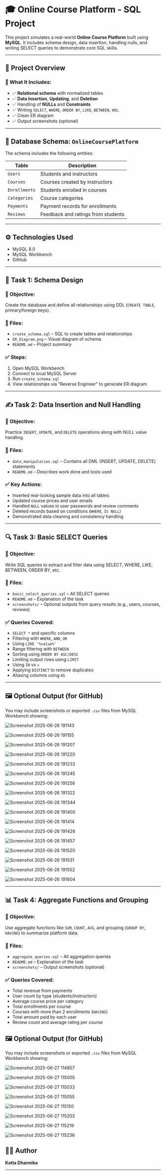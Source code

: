 # 🎓 Online Course Platform - SQL Project

This project simulates a real-world **Online Course Platform** built using **MySQL**. It includes schema design, data insertion, handling nulls, and writing SELECT queries to demonstrate core SQL skills.

---

## 📁 Project Overview

### 🧱 What It Includes:
- ✅ **Relational schema** with normalized tables
- ✅ **Data Insertion**, **Updating**, and **Deletion**
- ✅ Handling of **NULLs** and **Constraints**
- ✅ Writing `SELECT`, `WHERE`, `ORDER BY`, `LIKE`, `BETWEEN`, etc.
- ✅ Clean ER diagram
- ✅ Output screenshots (optional)

---

## 🧩 Database Schema: `OnlineCoursePlatform`

The schema includes the following entities:

| Table        | Description                            |
|--------------|----------------------------------------|
| `Users`      | Students and instructors               |
| `Courses`    | Courses created by instructors         |
| `Enrollments`| Students enrolled in courses           |
| `Categories` | Course categories                      |
| `Payments`   | Payment records for enrollments        |
| `Reviews`    | Feedback and ratings from students     |

---

## ⚙️ Technologies Used

- MySQL 8.0
- MySQL Workbench
- GitHub

---

## 🧾 Task 1: Schema Design

### 🎯 Objective:
Create the database and define all relationships using DDL (`CREATE TABLE`, primary/foreign keys).

### 📂 Files:
- `create_schema.sql` – SQL to create tables and relationships
- `ER_Diagram.png` – Visual diagram of schema
- `README.md` – Project summary

### ✅ Steps:
1. Open MySQL Workbench
2. Connect to local MySQL Server
3. Run `create_schema.sql`
4. View relationships via "Reverse Engineer" to generate ER diagram

---

## ✍️ Task 2: Data Insertion and Null Handling

### 🎯 Objective:
Practice `INSERT`, `UPDATE`, and `DELETE` operations along with NULL value handling.

### 📂 Files:
- `data_manipulation.sql` – Contains all DML (INSERT, UPDATE, DELETE) statements
- `README.md` – Describes work done and tools used

### ✅ Key Actions:
- Inserted real-looking sample data into all tables
- Updated course prices and user emails
- Handled `NULL` values in user passwords and review comments
- Deleted records based on conditions (`WHERE`, `IS NULL`)
- Demonstrated data cleaning and consistency handling

---

## 🔍 Task 3: Basic SELECT Queries

### 🎯 Objective:
Write SQL queries to extract and filter data using SELECT, WHERE, LIKE, BETWEEN, ORDER BY, etc.

### 📂 Files:
- `basic_select_queries.sql` – All SELECT queries
- `README.md` – Explanation of the task
- `screenshots/` – Optional outputs from query results (e.g., users, courses, reviews)

### ✅ Queries Covered:
- `SELECT *` and specific columns
- Filtering with `WHERE`, `AND`, `OR`
- Using `LIKE '%value%'`
- Range filtering with `BETWEEN`
- Sorting using `ORDER BY ASC/DESC`
- Limiting output rows using `LIMIT`
- Using `IN` vs `=`
- Applying `DISTINCT` to remove duplicates
- Aliasing columns using `AS`

---

## 🖼️ Optional Output (for GitHub)

You may include screenshots or exported `.csv` files from MySQL Workbench showing:

![Screenshot 2025-06-26 191143](https://github.com/user-attachments/assets/9e3708c7-624c-4c09-ac88-a65d574cd741)


![Screenshot 2025-06-26 191155](https://github.com/user-attachments/assets/6bae03ae-1d2e-49a9-89b2-f166acb6762f)


![Screenshot 2025-06-26 191207](https://github.com/user-attachments/assets/6817de17-4790-4cdd-a41e-051d615bc742)


![Screenshot 2025-06-26 191220](https://github.com/user-attachments/assets/e8419625-3361-4fba-9992-2e983f07e203)


![Screenshot 2025-06-26 191233](https://github.com/user-attachments/assets/3bd2f925-ef3f-4e48-92b5-1edfa5688052)


![Screenshot 2025-06-26 191245](https://github.com/user-attachments/assets/4e6a5c2e-04e6-4004-a303-aa46f0e1e710)


![Screenshot 2025-06-26 191256](https://github.com/user-attachments/assets/1fbaf722-f004-4da2-87a2-b1b113bb3e0a)


![Screenshot 2025-06-26 191322](https://github.com/user-attachments/assets/ced00141-2402-4cda-a4e4-f0494a4d56b4)


![Screenshot 2025-06-26 191344](https://github.com/user-attachments/assets/29e7401e-300c-4bdf-848b-65a56bdfae11)


![Screenshot 2025-06-26 191400](https://github.com/user-attachments/assets/ddde4852-c3f8-405f-8ab8-77dff83d129e)


![Screenshot 2025-06-26 191414](https://github.com/user-attachments/assets/50cc0723-880a-4257-9fe6-aab073e20a1e)


![Screenshot 2025-06-26 191426](https://github.com/user-attachments/assets/7dd91082-33a3-4e11-99a9-606f93762595)


![Screenshot 2025-06-26 191457](https://github.com/user-attachments/assets/cf94354f-6aaa-475c-b626-a5f5f0522ce8)


![Screenshot 2025-06-26 191520](https://github.com/user-attachments/assets/38ce9be2-b161-471c-a29f-b1d27afebbad)


![Screenshot 2025-06-26 191531](https://github.com/user-attachments/assets/858dc053-0c57-45fd-a369-79c3ffbdcce6)


![Screenshot 2025-06-26 191552](https://github.com/user-attachments/assets/c4653642-c1b0-4689-994d-0e7d1646b70b)


![Screenshot 2025-06-26 191604](https://github.com/user-attachments/assets/57a5ff30-80dd-47da-bf5f-034e95383b96)

---

## 📊 Task 4: Aggregate Functions and Grouping

### 🎯 Objective:
Use aggregate functions like `SUM`, `COUNT`, `AVG`, and grouping (`GROUP BY`, `HAVING`) to summarize platform data.

### 📂 Files:
- `aggregate_queries.sql` – All aggregation queries
- `README.md` – Explanation of the task
- `screenshots/` – Output screenshots (optional)

### ✅ Queries Covered:
- Total revenue from payments
- User count by type (students/instructors)
- Average course price per category
- Total enrollments per course
- Courses with more than 2 enrollments (`HAVING`)
- Total amount paid by each user
- Review count and average rating per course

## 🖼️ Optional Output (for GitHub)

You may include screenshots or exported `.csv` files from MySQL Workbench showing:

![Screenshot 2025-06-27 114857](https://github.com/user-attachments/assets/8fe50225-2f74-42ea-a65f-0e04bb49e1c9)


![Screenshot 2025-06-27 115005](https://github.com/user-attachments/assets/73190c31-234c-467b-be2d-9a7240727d04)


![Screenshot 2025-06-27 115033](https://github.com/user-attachments/assets/83b6a459-7829-4cd0-9b64-9c5fcafcf74d)


![Screenshot 2025-06-27 115055](https://github.com/user-attachments/assets/8a9fcbd7-f365-4f05-9935-a43ecfc7c882)


![Screenshot 2025-06-27 115150](https://github.com/user-attachments/assets/2c06e82f-36b3-41d5-a88c-7b916e29f6a5)


![Screenshot 2025-06-27 115203](https://github.com/user-attachments/assets/fa7fbbbb-424c-45c6-bcf2-ff67d769d3f8)


![Screenshot 2025-06-27 115219](https://github.com/user-attachments/assets/902ac703-6794-42de-bf47-154a16efadcb)


![Screenshot 2025-06-27 115236](https://github.com/user-attachments/assets/58ff91e5-38f6-487e-947c-cf7194e7dde4)


## 👩‍💻 Author

**Katta Dharmika**

---
